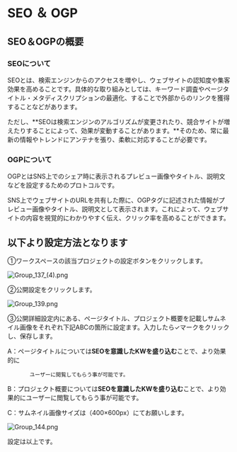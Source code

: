 # SEO ＆ OGP

## SEO＆OGPの概要

### SEOについて

SEOとは、検索エンジンからのアクセスを増やし、ウェブサイトの認知度や集客効果を高めることです。具体的な取り組みとしては、キーワード調査やページタイトル・メタディスクリプションの最適化、することで外部からのリンクを獲得することなどがあります。

ただし、**SEOは検索エンジンのアルゴリズムが変更されたり、競合サイトが増えたりすることによって、効果が変動することがあります。**そのため、常に最新の情報やトレンドにアンテナを張り、柔軟に対応することが必要です。

### OGPについて

OGPとはSNS上でのシェア時に表示されるプレビュー画像やタイトル、説明文などを設定するためのプロトコルです。

SNS上でウェブサイトのURLを共有した際に、OGPタグに記述された情報がプレビュー画像やタイトル、説明文として表示されます。これによって、ウェブサイトの内容を視覚的にわかりやすく伝え、クリック率を高めることができます。

## 以下より設定方法となります

①ワークスペースの該当プロジェクトの設定ボタンをクリックします。

![Group_137_(4).png](SEO%20%EF%BC%86%20OGP%20766f982f43f24897b2a32d60b69b9e22/Group_137_(4).png)

②公開設定をクリックします。

![Group_139.png](SEO%20%EF%BC%86%20OGP%20766f982f43f24897b2a32d60b69b9e22/Group_139.png)

③公開詳細設定内にある、ページタイトル、プロジェクト概要を記載しサムネイル画像をそれぞれ下記ABCの箇所に設定ます。入力したら✓マークをクリックし、保存します。

A：ページタイトルについては**SEOを意識したKWを盛り込む**ことで、より効果的に

```
       ユーザーに閲覧してもらう事が可能です。
```

B：プロジェクト概要については**SEOを意識したKWを盛り込む**ことで、より効果的にユーザーに閲覧してもらう事が可能です。

C：サムネイル画像サイズは（400×600px）にてお願いします。

![Group_144.png](SEO%20%EF%BC%86%20OGP%20766f982f43f24897b2a32d60b69b9e22/Group_144.png)

設定は以上です。
    
